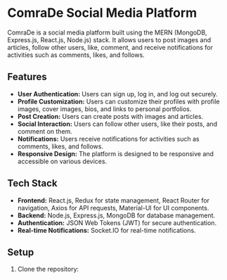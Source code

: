 # ComraDe Social Media Platform

ComraDe is a social media platform built using the MERN (MongoDB, Express.js, React.js, Node.js) stack. It allows users to post images and articles, follow other users, like, comment, and receive notifications for activities such as comments, likes, and follows.

## Features

- **User Authentication:** Users can sign up, log in, and log out securely.
- **Profile Customization:** Users can customize their profiles with profile images, cover images, bios, and links to personal portfolios.
- **Post Creation:** Users can create posts with images and articles.
- **Social Interaction:** Users can follow other users, like their posts, and comment on them.
- **Notifications:** Users receive notifications for activities such as comments, likes, and follows.
- **Responsive Design:** The platform is designed to be responsive and accessible on various devices.

## Tech Stack

- **Frontend:** React.js, Redux for state management, React Router for navigation, Axios for API requests, Material-UI for UI components.
- **Backend:** Node.js, Express.js, MongoDB for database management.
- **Authentication:** JSON Web Tokens (JWT) for secure authentication.
- **Real-time Notifications:** Socket.IO for real-time notifications.

## Setup

1. Clone the repository:

